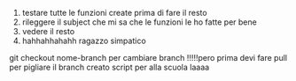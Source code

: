 1) testare tutte le funzioni create prima di fare il resto
2) rileggere il subject che mi sa che le funzioni le ho fatte per bene
3) vedere il resto
4) hahhahhahahh ragazzo simpatico



git checkout nome-branch per cambiare branch
!!!!!pero prima devi fare pull per pigliare il branch
creato script per alla scuola 
laaaa


